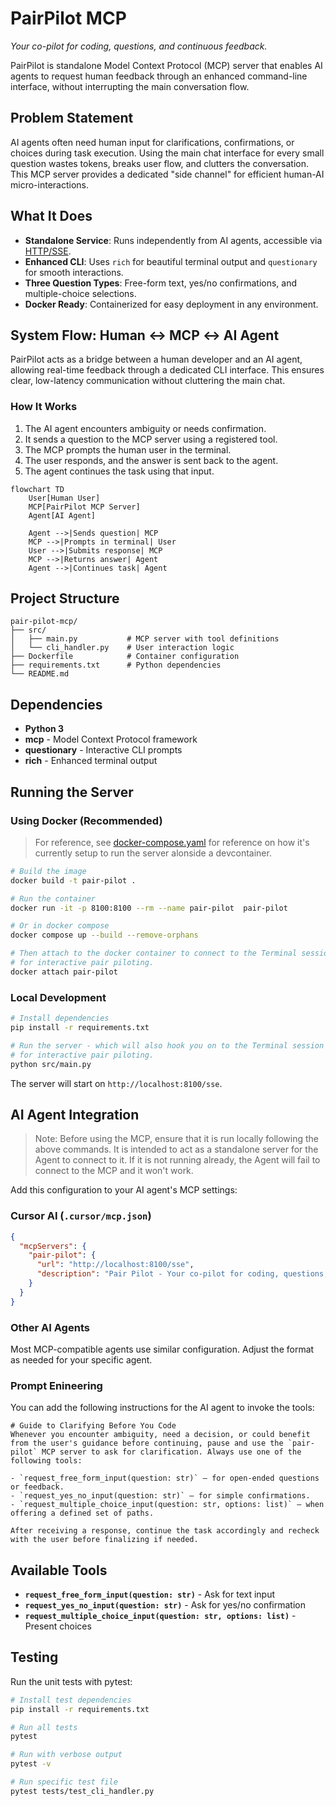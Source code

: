 # PairPilot MCP
*Your co-pilot for coding, questions, and continuous feedback.*

PairPilot is standalone Model Context Protocol (MCP) server that enables AI agents to request human feedback through an enhanced command-line interface, without interrupting the main conversation flow.

## Problem Statement

AI agents often need human input for clarifications, confirmations, or choices during task execution. Using the main chat interface for every small question wastes tokens, breaks user flow, and clutters the conversation. This MCP server provides a dedicated "side channel" for efficient human-AI micro-interactions.

## What It Does

- **Standalone Service**: Runs independently from AI agents, accessible via [HTTP/SSE](https://modelcontextprotocol.io/docs/concepts/transports#server-sent-events-sse).
- **Enhanced CLI**: Uses `rich` for beautiful terminal output and `questionary` for smooth interactions.
- **Three Question Types**: Free-form text, yes/no confirmations, and multiple-choice selections.
- **Docker Ready**: Containerized for easy deployment in any environment.

## System Flow: Human ↔ MCP ↔ AI Agent

PairPilot acts as a bridge between a human developer and an AI agent, allowing real-time feedback through a dedicated CLI interface. This ensures clear, low-latency communication without cluttering the main chat.

### How It Works

1. The AI agent encounters ambiguity or needs confirmation.
2. It sends a question to the MCP server using a registered tool.
3. The MCP prompts the human user in the terminal.
4. The user responds, and the answer is sent back to the agent.
5. The agent continues the task using that input.

```mermaid
flowchart TD
    User[Human User]
    MCP[PairPilot MCP Server]
    Agent[AI Agent]

    Agent -->|Sends question| MCP
    MCP -->|Prompts in terminal| User
    User -->|Submits response| MCP
    MCP -->|Returns answer| Agent
    Agent -->|Continues task| Agent
```

## Project Structure

```
pair-pilot-mcp/
├── src/
│   ├── main.py           # MCP server with tool definitions
│   └── cli_handler.py    # User interaction logic
├── Dockerfile            # Container configuration
├── requirements.txt      # Python dependencies
└── README.md
```

## Dependencies

- **Python 3**
- **mcp** - Model Context Protocol framework
- **questionary** - Interactive CLI prompts
- **rich** - Enhanced terminal output

## Running the Server

### Using Docker (Recommended)

> For reference, see [docker-compose.yaml](.devcontainer/docker-compose.yaml) for reference on how it's currently setup to run the server alonside a devcontainer. 

```bash
# Build the image
docker build -t pair-pilot .

# Run the container
docker run -it -p 8100:8100 --rm --name pair-pilot  pair-pilot

# Or in docker compose
docker compose up --build --remove-orphans

# Then attach to the docker container to connect to the Terminal session
# for interactive pair piloting.
docker attach pair-pilot
```

### Local Development

```bash
# Install dependencies
pip install -r requirements.txt

# Run the server - which will also hook you on to the Terminal session
# for interactive pair piloting.
python src/main.py
```

The server will start on `http://localhost:8100/sse`.

## AI Agent Integration

> Note: Before using the MCP, ensure that it is run locally following the above commands. It is intended to act as a standalone server for the Agent to connect to it. If it is not running already, the Agent will fail to connect to the MCP and it won't work.

Add this configuration to your AI agent's MCP settings:

### Cursor AI (`.cursor/mcp.json`)

```json
{
  "mcpServers": {
    "pair-pilot": {
      "url": "http://localhost:8100/sse",
      "description": "Pair Pilot - Your co-pilot for coding, questions, and continuous feedback"
    }
  }
}
```

### Other AI Agents

Most MCP-compatible agents use similar configuration. Adjust the format as needed for your specific agent.

### Prompt Enineering

You can add the following instructions for the AI agent to invoke the tools:

```markup
# Guide to Clarifying Before You Code
Whenever you encounter ambiguity, need a decision, or could benefit from the user's guidance before continuing, pause and use the `pair-pilot` MCP server to ask for clarification. Always use one of the following tools:

- `request_free_form_input(question: str)` — for open-ended questions or feedback.
- `request_yes_no_input(question: str)` — for simple confirmations.
- `request_multiple_choice_input(question: str, options: list)` — when offering a defined set of paths.

After receiving a response, continue the task accordingly and recheck with the user before finalizing if needed.

```

## Available Tools

- **`request_free_form_input(question: str)`** - Ask for text input
- **`request_yes_no_input(question: str)`** - Ask for yes/no confirmation
- **`request_multiple_choice_input(question: str, options: list)`** - Present choices

## Testing

Run the unit tests with pytest:

```bash
# Install test dependencies
pip install -r requirements.txt

# Run all tests
pytest

# Run with verbose output
pytest -v

# Run specific test file
pytest tests/test_cli_handler.py
```
